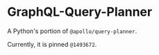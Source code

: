 # GraphQL-Query-Planner

A Python's portion of `@apollo/query-planner`.

Currently, it is pinned `@1493672`.
